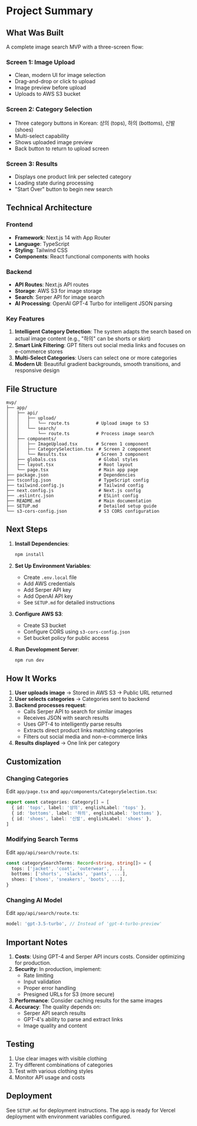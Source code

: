 # Project Summary

## What Was Built

A complete image search MVP with a three-screen flow:

### Screen 1: Image Upload
- Clean, modern UI for image selection
- Drag-and-drop or click to upload
- Image preview before upload
- Uploads to AWS S3 bucket

### Screen 2: Category Selection
- Three category buttons in Korean: 상의 (tops), 하의 (bottoms), 신발 (shoes)
- Multi-select capability
- Shows uploaded image preview
- Back button to return to upload screen

### Screen 3: Results
- Displays one product link per selected category
- Loading state during processing
- "Start Over" button to begin new search

## Technical Architecture

### Frontend
- **Framework**: Next.js 14 with App Router
- **Language**: TypeScript
- **Styling**: Tailwind CSS
- **Components**: React functional components with hooks

### Backend
- **API Routes**: Next.js API routes
- **Storage**: AWS S3 for image storage
- **Search**: Serper API for image search
- **AI Processing**: OpenAI GPT-4 Turbo for intelligent JSON parsing

### Key Features
1. **Intelligent Category Detection**: The system adapts the search based on actual image content (e.g., "하의" can be shorts or skirt)
2. **Smart Link Filtering**: GPT filters out social media links and focuses on e-commerce stores
3. **Multi-Select Categories**: Users can select one or more categories
4. **Modern UI**: Beautiful gradient backgrounds, smooth transitions, and responsive design

## File Structure

```
mvp/
├── app/
│   ├── api/
│   │   ├── upload/
│   │   │   └── route.ts          # Upload image to S3
│   │   └── search/
│   │       └── route.ts          # Process image search
│   ├── components/
│   │   ├── ImageUpload.tsx       # Screen 1 component
│   │   ├── CategorySelection.tsx  # Screen 2 component
│   │   └── Results.tsx           # Screen 3 component
│   ├── globals.css                # Global styles
│   ├── layout.tsx                 # Root layout
│   └── page.tsx                   # Main app page
├── package.json                   # Dependencies
├── tsconfig.json                  # TypeScript config
├── tailwind.config.js             # Tailwind config
├── next.config.js                 # Next.js config
├── .eslintrc.json                 # ESLint config
├── README.md                      # Main documentation
├── SETUP.md                       # Detailed setup guide
└── s3-cors-config.json            # S3 CORS configuration
```

## Next Steps

1. **Install Dependencies**:
   ```bash
   npm install
   ```

2. **Set Up Environment Variables**:
   - Create `.env.local` file
   - Add AWS credentials
   - Add Serper API key
   - Add OpenAI API key
   - See `SETUP.md` for detailed instructions

3. **Configure AWS S3**:
   - Create S3 bucket
   - Configure CORS using `s3-cors-config.json`
   - Set bucket policy for public access

4. **Run Development Server**:
   ```bash
   npm run dev
   ```

## How It Works

1. **User uploads image** → Stored in AWS S3 → Public URL returned
2. **User selects categories** → Categories sent to backend
3. **Backend processes request**:
   - Calls Serper API to search for similar images
   - Receives JSON with search results
   - Uses GPT-4 to intelligently parse results
   - Extracts direct product links matching categories
   - Filters out social media and non-e-commerce links
4. **Results displayed** → One link per category

## Customization

### Changing Categories
Edit `app/page.tsx` and `app/components/CategorySelection.tsx`:
```typescript
export const categories: Category[] = [
  { id: 'tops', label: '상의', englishLabel: 'tops' },
  { id: 'bottoms', label: '하의', englishLabel: 'bottoms' },
  { id: 'shoes', label: '신발', englishLabel: 'shoes' },
]
```

### Modifying Search Terms
Edit `app/api/search/route.ts`:
```typescript
const categorySearchTerms: Record<string, string[]> = {
  tops: ['jacket', 'coat', 'outerwear', ...],
  bottoms: ['shorts', 'slacks', 'pants', ...],
  shoes: ['shoes', 'sneakers', 'boots', ...],
}
```

### Changing AI Model
Edit `app/api/search/route.ts`:
```typescript
model: 'gpt-3.5-turbo', // Instead of 'gpt-4-turbo-preview'
```

## Important Notes

1. **Costs**: Using GPT-4 and Serper API incurs costs. Consider optimizing for production.
2. **Security**: In production, implement:
   - Rate limiting
   - Input validation
   - Proper error handling
   - Presigned URLs for S3 (more secure)
3. **Performance**: Consider caching results for the same images
4. **Accuracy**: The quality depends on:
   - Serper API search results
   - GPT-4's ability to parse and extract links
   - Image quality and content

## Testing

1. Use clear images with visible clothing
2. Try different combinations of categories
3. Test with various clothing styles
4. Monitor API usage and costs

## Deployment

See `SETUP.md` for deployment instructions. The app is ready for Vercel deployment with environment variables configured.

